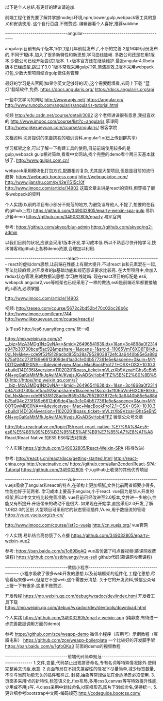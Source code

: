 以下是个人总结,有更好的建议请追加.

前端工程化首先要了解并掌握nodejs环境,npm,bower,gulp,webpack等工具的意义和安装使用.
这个自行百度,不做赘述.
编辑器看个人喜好,推荐sublime

--------------------------------angular------------------------------------------

angularjs目前有两个版本,1和2,1是几年前就发布了,不断的完善.2是16年9月份发布的,不同于1版本,加入了很多新特性和新思想,学习曲线陡峭.
多数公司还是在用1版本,少数公司已经开始尝试2版本.
1.x版本官方还在继续维护.最近angular4.0beta版本已经成型,跳过了3.0
1版本常规采用gulp打包,简洁高效,2版本采用webpack打包,少数大型项目结合gulp做任务管理

最好的学习是去官网(如果你英文足够好的话),这个需要翻墙看,去网上下载 "蓝灯"翻墙软件,免费.
https://docs.angularjs.org/ 
https://docs.angularjs.org/api

一些中文学习的网站
http://www.apjs.net/
https://angular.cn/
http://www.runoob.com/angularjs/angularjs-tutorial.html


视频
http://edu.csdn.net/course/detail/3092 这个老师讲课很有意思,我挺喜欢的
http://www.imooc.com/course/list?c=angularjs 慕课网
http://www.jikexueyuan.com/course/angularjs/  极客学院

文档资料
沈哥提供的来自携程的培训资料,angular1.x(已上传到群共享)


学习框架之余,可以了解一下构建工具的使用,目前前端使用较多的是gulp,webpack
gulp相对简单,看看中文网站,找个完整的demo看个两三天基本就够了.
http://www.gulpjs.com.cn/

webpack采用模块化打包方式,配置相对复杂,尤其是大型项目,但是是目前的流行趋势.
https://webpack.bootcss.com/
http://webpackdoc.com/
http://www.jianshu.com/p/42e11515c10f
http://www.imooc.com/article/14902 这篇文章主讲是react的资料,但穿插了很多webpack的资料

个人实践(以前的项目有小部分不规范的地方,为避免误导他人,不提了,想要的在我的github上找)
https://github.com/349032805/eparty-weixin-spa-gulp 易趴点餐demo
https://github.com/349032805/eparty 易趴官网

参考:
https://github.com/akveo/blur-admin
https://github.com/akveo/ng2-admin

以我们目前的状况,应该会采用1版本开发,学习成本低.所以不熟悉尽快开始学习,技术博客和github上各种demo资源,合理加以利用.

--------------------------------react------------------------------------------
react的虚拟dom思想,让前端在性能上有很大提升.不过react js和元素混在一起,写法比较麻烦,对开发者的js基础功底和规范意识要求比较高.
在大型项目中,会加入redux状态管理,形成数据流思想.学习曲线陡峭.
现在react项目的标配是 es6, webapck
angular2,vue等框架也已经采用了一样的做法,es6是前端迟早都要接触的js语法,必须掌握.

http://www.imooc.com/article/14902

视频:
http://zexeo.com/course/5672c2bd52b470c02bc28b6c
http://www.imooc.com/learn/744
http://www.jikexueyuan.com/course/reactjs/

关于es6
http://es6.ruanyifeng.com/  阮一峰

https://mp.weixin.qq.com/s?__biz=MzA3MDg1NzQyNA==&mid=2649654163&idx=1&sn=3c4868a0f2314a947b30730bcef5ac92&mpshare=1&scene=1&srcid=11065VmF6XC6F8llkhL0oLNy&key=cde9f53f8128acbd855b38a7952803872efc3a6440b85e5a88db75af04c273f189e6612d09de41aa3c1e04b577361e5e&ascene=0&uin=MjY0OTQwMDE0NA==&devicetype=iMac+MacBookPro12,1+OSX+OSX+10.10.3+build(14D136)&version=11020201&pass_ticket=mVLzrXb9VzxaHGhsSeBh56N+ygGaKaMjtMfkJgAviMAl/KyejsJGvADSyHob4FFZ%5B%E2%80%8B%5D(http://https//mp.weixin.qq.com/s?__biz=MzA3MDg1NzQyNA==&mid=2649654163&idx=1&sn=3c4868a0f2314a947b30730bcef5ac92&mpshare=1&scene=1&srcid=11065VmF6XC6F8llkhL0oLNy&key=cde9f53f8128acbd855b38a7952803872efc3a6440b85e5a88db75af04c273f189e6612d09de41aa3c1e04b577361e5e&ascene=0&uin=MjY0OTQwMDE0NA==&devicetype=iMac+MacBookPro12,1+OSX+OSX+10.10.3+build(14D136)&version=11020201&pass_ticket=mVLzrXb9VzxaHGhsSeBh56N+ygGaKaMjtMfkJgAviMAl/KyejsJGvADSyHob4FFZ
微信公众号文章

http://bbs.reactnative.cn/topic/15/react-react-native-%E7%9A%84es5-es6%E5%86%99%E6%B3%95%E5%AF%B9%E7%85%A7%E8%A1%A8
React/React Native 的ES5 ES6写法对照表

个人实践
https://github.com/349032805/React-Weixin-SPA (有待改进)

参考:
http://reactjs.cn/react/docs/getting-started.html
http://react-china.org/
http://reactnative.cn/
https://github.com/allan2coder/React-SPA-Tutorial
https://github.com/349032805 个人github上收录的其他优秀项目

--------------------------------vue------------------------------------------
vuejs吸收了angular和react的特点,在架构上更加细腻,文件比前两者都要小得多,性能也好于前两者.
学习成本上要高于angular,小于react.
vue因为是华人开发的框架,所以中文文档比较完善准确.
vue目前已经改进至2.0版本,文件进一步缩小,性能又有所提升.升级带来的改动不是很大.
如果现在开始学,直接采用2.0开发,了解1.0和2.0的区别
大型项目可采用它的状态管理插件,Vuex,用于数据流的管理 https://vuex.vuejs.org/zh-cn/

http://www.imooc.com/course/list?c=vuejs
http://cn.vuejs.org/  vue官网

个人实践
易趴结合高仿饿了么点餐
https://github.com/349032805/eparty-weixin-vue2

参考:
https://pan.baidu.com/s/1o89BgAQ          vue高仿饿了吗点餐视频(慕课网收费课程)
https://github.com/ustbhuangyi/vue-sell   github代码(慕课网收费课程)

--------------------------------微信小程序------------------------------------------
小程序吸收了很多web开发的思想,以及前端框架的组件化,工程化思想,尽管看起来像web,但是它不是web,这个需要分清楚.
关于它的开发资料,微信公众号上搜一下有很多.这里不做赘述.

开发教程
https://mp.weixin.qq.com/debug/wxadoc/dev/index.html
开发者工具下载
https://mp.weixin.qq.com/debug/wxadoc/dev/devtools/download.html

个人实践
https://github.com/349032805/eparty-weixin-app (纯静态,有待进一步完善数据调用方面的demo)

参考
https://github.com/zce/weapp-demo   微信小程序（应用号）示例教程（豆瓣电影）
https://github.com/zce/weapp-boilerplate  一个比较好的开发脚手架
https://pan.baidu.com/s/1gfoQKa3 前面的demo的视频教程


--------------------------------前端代码简单规范------------------------------------------
1.文件,变量,代码禁止出现拼音命名,专有名词等特殊情况除外.使用完整英文词组,表意.
2.页面布局在不损失兼容性的情况下尽量简单,减少标签数量,不引与当前功能无关的插件和样式. 封装,抽象等常规做法在合适场景必须使用.
3.页面多采用h5的新特性,标签语义化,flex布局,多用css3,canvas等写特效提升性能,少用或不用js写.
4.class采用中划线命名,id驼峰形态,图片下划线命名,保持统一.
5.更详细参考bootstrap中文网-编码规范:http://codeguide.bootcss.com/
